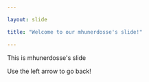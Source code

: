 ```yaml
---

layout: slide

title: "Welcome to our mhunerdosse's slide!"

---
```


This is mhunerdosse's slide

Use the left arrow to go back!
